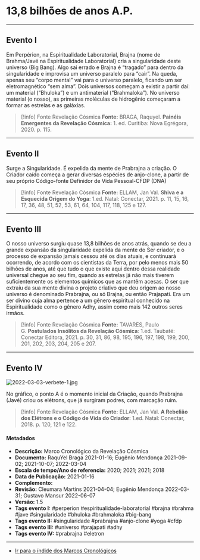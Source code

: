 # 13,8 bilhões de anos A.P.

---
## Evento I

Em Perpérion, na Espiritualidade Laboratorial, Brajna (nome de Brahma/Javé na Espiritualidade Laboratorial) cria a singularidade deste universo (Big Bang). Algo sai errado e Brajna é “tragado” para dentro da singularidade e improvisa um universo paralelo para “cair”. Na queda, apenas seu “corpo mental” vai para o universo paralelo, ficando um ser eletromagnético “sem alma”. Dois universos começam a existir a partir daí: um material (“Bhuloka”) e um antimaterial (“Brahmaloka”). No universo material (o nosso), as primeiras moléculas de hidrogênio começaram a formar as estrelas e as galáxias.

> [!info] Fonte Revelação Cósmica
> **Fonte:** BRAGA, Raquyel. **Painéis Emergentes da Revelação Cósmica:** 1. ed. Curitiba: Nova Egrégora, 2020. p. 115.

---
## Evento II

Surge a Singularidade. É expelida da mente de Prabrajna a criação. O Criador caído começa a gerar diversas espécies de anjo-clone, a partir de seu próprio Código-fonte Definidor de Vida Pessoal-CFDP (DNA)

> [!info] Fonte Revelação Cósmica
> **Fonte:** ELLAM, Jan Val. **Shiva e a Esquecida Origem do Yoga**: 1.ed. Natal: Conectar, 2021. p.  11, 15, 16, 17, 36, 48, 51, 52, 53, 61, 64, 104, 117, 118, 125 e 127.

---
## Evento III

O nosso universo surgiu quase 13,8 bilhões de anos atrás, quando se deu a grande expansão da singularidade expelida da mente do Ser criador, e o processo de expansão jamais cessou até os dias atuais, e continuará ocorrendo, de acordo com os cientistas da Terra, por pelo menos mais 50 bilhões de anos, até que tudo o que existe aqui dentro dessa realidade universal chegue ao seu fim, quando as estrelas já não mais tiverem suficientemente os elementos químicos que as mantêm acesas. O ser que extraiu da sua mente divina o projeto criativo que deu origem ao nosso universo é denominado Prabrajna, ou só Brajna, ou então Prajapati. Era um ser divino cuja alma pertence a um gênero espiritual conhecido na Espiritualidade como o gênero Adhy, assim como mais 142 outros seres irmãos.

> [!info] Fonte Revelação Cósmica
> **Fonte:** TAVARES, Paulo G. **Postulados Insólitos da Revelação Cósmica**: 1.ed. Taubaté: Conectar Editora, 2021. p. 30, 31, 86, 98, 195, 196, 197, 198, 199, 200, 201, 202, 203, 204, 205 e 207.

---
## Evento IV

![2022-03-03-verbete-1.jpg](http://agentesdecifradores.net/pictures/2022-03-03-verbete-1.jpg)  

No gráfico, o ponto A é o momento inicial da Criação, quando Prabrajna (Javé) criou os elétrons, que já surgiram podres, com marcação ruim.

> [!info] Fonte Revelação Cósmica
> **Fonte:** ELLAM, Jan Val. **A Rebelião dos Elétrons e o Código de Vida do Criador**: 1.ed. Natal: Conectar, 2018. p. 120, 121 e 122.


#### Metadados

-   **Descrição:** Marco Cronológico da Revelação Cósmica
-   **Documento:** RaquYel Braga 2021-01-16; Eugênio Mendonça 2021-09-02; 2021-10-07; 2022-03-04
-   **Escala de tempo/Ano de referencia:** 2020; 2021; 2021; 2018
-   **Data de Publicação:** 2021-01-16
-   **Complemento:**
-   **Revisão:** Cleumara Martins 2021-04-04; Eugênio Mendonça 2022-03-31; Gustavo Mansur 2022-06-07
-   **Versão:** 1.5
-   **Tags evento I:** #perperion #espiritualidade-laboratorial #brajna #brahma #jave #singularidade #bhuloka #brahmaloka #big-bang
-   **Tags evento II:** #singularidade #prabrajna #anjo-clone #yoga #cfdp 
-   **Tags evento III:** #universo #prajapati #adhy
-   **Tags evento IV:** #prabrajna #eletron

---
- [Ir para o índide dos Marcos Cronológicos](ÍNDICE%20DOS%20MARCOS%20CRONOLÓGICOS.canvas)
